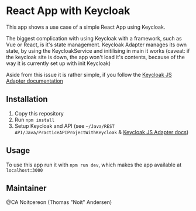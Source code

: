 # React App with Keycloak

This app shows a use case of a simple React App using Keycloak. 

The biggest complication with using Keycloak with a framework, such as Vue or React, is it's state management.
Keycloak Adapter manages its own state, by using the KeycloakService and initilising in main it works
(caveat: if the keycloak site is down, the app won't load it's contents, because of the way it is currently set up with init Keycloak)

Aside from this issue it is rather simple, if you follow the [Keycloak JS Adapter documentation](https://wjw465150.gitbooks.io/keycloak-documentation/content/securing_apps/topics/oidc/javascript-adapter.html)

## Installation

1. Copy this repository
2. Run `npm install`
3. Setup Keycloak and API (see `~/Java/REST API/Java/PracticeAPIProjectWithKeycloak` & [Keycloak JS Adapter docs](https://wjw465150.gitbooks.io/keycloak-documentation/content/securing_apps/topics/oidc/javascript-adapter.html))

## Usage

To use this app run it with `npm run dev`, which makes the app available at `localhost:3000`

## Maintainer 
@CA Noitcereon (Thomas "Noit" Andersen)
